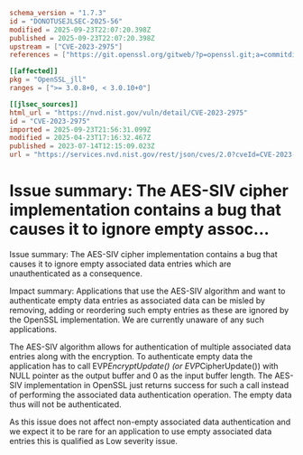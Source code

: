 ```toml
schema_version = "1.7.3"
id = "DONOTUSEJLSEC-2025-56"
modified = 2025-09-23T22:07:20.398Z
published = 2025-09-23T22:07:20.398Z
upstream = ["CVE-2023-2975"]
references = ["https://git.openssl.org/gitweb/?p=openssl.git;a=commitdiff;h=00e2f5eea29994d19293ec4e8c8775ba73678598", "https://git.openssl.org/gitweb/?p=openssl.git;a=commitdiff;h=6a83f0c958811f07e0d11dfc6b5a6a98edfd5bdc", "https://www.openssl.org/news/secadv/20230714.txt", "http://www.openwall.com/lists/oss-security/2023/07/15/1", "http://www.openwall.com/lists/oss-security/2023/07/19/5", "https://git.openssl.org/gitweb/?p=openssl.git;a=commitdiff;h=00e2f5eea29994d19293ec4e8c8775ba73678598", "https://git.openssl.org/gitweb/?p=openssl.git;a=commitdiff;h=6a83f0c958811f07e0d11dfc6b5a6a98edfd5bdc", "https://security.gentoo.org/glsa/202402-08", "https://security.netapp.com/advisory/ntap-20230725-0004/", "https://www.openssl.org/news/secadv/20230714.txt"]

[[affected]]
pkg = "OpenSSL_jll"
ranges = [">= 3.0.8+0, < 3.0.10+0"]

[[jlsec_sources]]
html_url = "https://nvd.nist.gov/vuln/detail/CVE-2023-2975"
id = "CVE-2023-2975"
imported = 2025-09-23T21:56:31.099Z
modified = 2025-04-23T17:16:32.467Z
published = 2023-07-14T12:15:09.023Z
url = "https://services.nvd.nist.gov/rest/json/cves/2.0?cveId=CVE-2023-2975"
```

# Issue summary: The AES-SIV cipher implementation contains a bug that causes it to ignore empty assoc...

Issue summary: The AES-SIV cipher implementation contains a bug that causes it to ignore empty associated data entries which are unauthenticated as a consequence.

Impact summary: Applications that use the AES-SIV algorithm and want to authenticate empty data entries as associated data can be misled by removing, adding or reordering such empty entries as these are ignored by the OpenSSL implementation. We are currently unaware of any such applications.

The AES-SIV algorithm allows for authentication of multiple associated data entries along with the encryption. To authenticate empty data the application has to call EVP*EncryptUpdate() (or EVP*CipherUpdate()) with NULL pointer as the output buffer and 0 as the input buffer length. The AES-SIV implementation in OpenSSL just returns success for such a call instead of performing the associated data authentication operation. The empty data thus will not be authenticated.

As this issue does not affect non-empty associated data authentication and we expect it to be rare for an application to use empty associated data entries this is qualified as Low severity issue.

